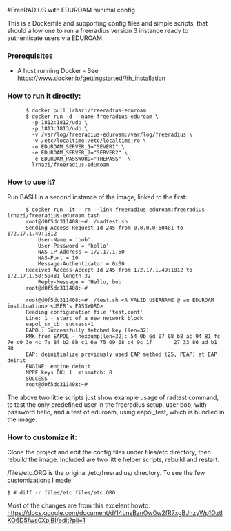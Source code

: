 #FreeRADIUS with EDUROAM minimal config

This is a Dockerfile and supporting config files and simple scripts, that should allow one to run a freeradius version 3 instance ready to authenticate users via EDUROAM.

### Prerequisites

- A host running Docker - See https://www.docker.io/gettingstarted/#h_installation

### How to run it directly:

```
      $ docker pull lrhazi/freeradius-eduroam
      $ docker run -d --name freeradius-eduroam \
        -p 1812:1812/udp \
        -p 1813:1813/udp \
        -v /var/log/freeradius-eduroam:/var/log/freeradius \
        -v /etc/localtime:/etc/localtime:ro \
        -e EDUROAM_SERVER_1="SEVER1" \
        -e EDUROAM_SERVER_2="SERVER2" \
        -e EDUROAM_PASSWORD="THEPASS"  \
        lrhazi/freeradius-eduroam
```

### How to use it?

Run BASH in a second instance of the image, linked to the first:

```
      $ docker run -it --rm --link freeradius-eduroam:freeradius lrhazi/freeradius-eduroam bash
      root@d0f5dc311408:~# ./radtest.sh 
      Sending Access-Request Id 245 from 0.0.0.0:50481 to 172.17.1.49:1812
          User-Name = 'bob'
          User-Password = 'hello'
          NAS-IP-Address = 172.17.1.50
          NAS-Port = 10
          Message-Authenticator = 0x00
      Received Access-Accept Id 245 from 172.17.1.49:1812 to 172.17.1.50:50481 length 32
          Reply-Message = 'Hello, bob'
      root@d0f5dc311408:~# 
      
      root@d0f5dc311408:~# ./test.sh <A VALID USERNAME @ an EDUROAM instituation> <USER's PASSWORD>
      Reading configuration file 'test.conf'
      Line: 1 - start of a new network block
      eapol_sm_cb: success=1
      EAPOL: Successfully fetched key (len=32)
      PMK from EAPOL - hexdump(len=32): 54 0b 6d 07 08 b8 ac 94 81 fc 7e c0 3e 4c 7a 8f b2 8b c1 6a 75 09 08 d4 9c 1f       27 33 86 ad b1 98
      EAP: deinitialize previously used EAP method (25, PEAP) at EAP deinit
      ENGINE: engine deinit
      MPPE keys OK: 1  mismatch: 0
      SUCCESS
      root@d0f5dc311408:~# 
```

The above two little scripts just show example usage of radtest command, to test the only predefined user in the freeradius setup, user bob, with password hello, and a test of eduroam, using eapol_test, which is bundled in the image.


### How to customize it:

Clone the project and edit the config files under files/etc directory, then rebuild the image.
Included are two little helper scripts, rebuild and restart.

/files/etc.ORG is the original /etc/freeradius/ directory. To see the few customizations I made:

```
$ # diff -r files/etc files/etc.ORG
```

Most of the changes are from this excelent howto:
https://docs.google.com/document/d/14LnsBznOw0w2fR7xgBJhzyWp1OztlKO6D5fws0XpjBI/edit?pli=1


